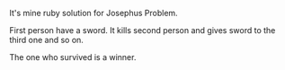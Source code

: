 It's mine ruby solution for Josephus Problem.

First person have a sword. It kills second person and gives sword to the third one and so on. 

The one who survived is a winner.